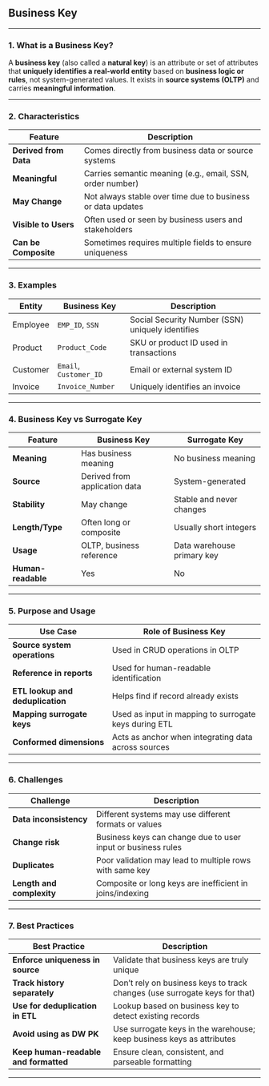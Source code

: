 ## **Business Key**

---

### **1. What is a Business Key?**

A **business key** (also called a **natural key**) is an attribute or set of attributes that **uniquely identifies a real-world entity** based on **business logic or rules**, not system-generated values. It exists in **source systems (OLTP)** and carries **meaningful information**.

---

### **2. Characteristics**

| Feature               | Description                                                 |
| --------------------- | ----------------------------------------------------------- |
| **Derived from Data** | Comes directly from business data or source systems         |
| **Meaningful**        | Carries semantic meaning (e.g., email, SSN, order number)   |
| **May Change**        | Not always stable over time due to business or data updates |
| **Visible to Users**  | Often used or seen by business users and stakeholders       |
| **Can be Composite**  | Sometimes requires multiple fields to ensure uniqueness     |

---

### **3. Examples**

| Entity   | Business Key           | Description                                      |
| -------- | ---------------------- | ------------------------------------------------ |
| Employee | `EMP_ID`, `SSN`        | Social Security Number (SSN) uniquely identifies |
| Product  | `Product_Code`         | SKU or product ID used in transactions           |
| Customer | `Email`, `Customer_ID` | Email or external system ID                      |
| Invoice  | `Invoice_Number`       | Uniquely identifies an invoice                   |

---

### **4. Business Key vs Surrogate Key**

| Feature            | Business Key                  | Surrogate Key              |
| ------------------ | ----------------------------- | -------------------------- |
| **Meaning**        | Has business meaning          | No business meaning        |
| **Source**         | Derived from application data | System-generated           |
| **Stability**      | May change                    | Stable and never changes   |
| **Length/Type**    | Often long or composite       | Usually short integers     |
| **Usage**          | OLTP, business reference      | Data warehouse primary key |
| **Human-readable** | Yes                           | No                         |

---

### **5. Purpose and Usage**

| Use Case                         | Role of Business Key                                  |
| -------------------------------- | ----------------------------------------------------- |
| **Source system operations**     | Used in CRUD operations in OLTP                       |
| **Reference in reports**         | Used for human-readable identification                |
| **ETL lookup and deduplication** | Helps find if record already exists                   |
| **Mapping surrogate keys**       | Used as input in mapping to surrogate keys during ETL |
| **Conformed dimensions**         | Acts as anchor when integrating data across sources   |

---

### **6. Challenges**

| Challenge                 | Description                                                  |
| ------------------------- | ------------------------------------------------------------ |
| **Data inconsistency**    | Different systems may use different formats or values        |
| **Change risk**           | Business keys can change due to user input or business rules |
| **Duplicates**            | Poor validation may lead to multiple rows with same key      |
| **Length and complexity** | Composite or long keys are inefficient in joins/indexing     |

---

### **7. Best Practices**

| Best Practice                         | Description                                                                |
| ------------------------------------- | -------------------------------------------------------------------------- |
| **Enforce uniqueness in source**      | Validate that business keys are truly unique                               |
| **Track history separately**          | Don’t rely on business keys to track changes (use surrogate keys for that) |
| **Use for deduplication in ETL**      | Lookup based on business key to detect existing records                    |
| **Avoid using as DW PK**              | Use surrogate keys in the warehouse; keep business keys as attributes      |
| **Keep human-readable and formatted** | Ensure clean, consistent, and parseable formatting                         |

---
